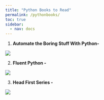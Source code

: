 ```yaml
---
title: "Python Books to Read"
permalink: /pythonbooks/
toc: true
sidebar:
  - nav: docs
---
```

1. **Automate the Boring Stuff With Python-**

![](https://m.media-amazon.com/images/I/71uEI89mcpL._AC_UF1000,1000_QL80_.jpg)

2. **Fluent Python -**
   
![](https://m.media-amazon.com/images/I/91DGHmkQmjL._AC_UF1000,1000_QL80_.jpg)

3. **Head First Series -**
   
![](https://m.media-amazon.com/images/I/91X3bbahp3L._AC_UF1000,1000_QL80_.jpg)







